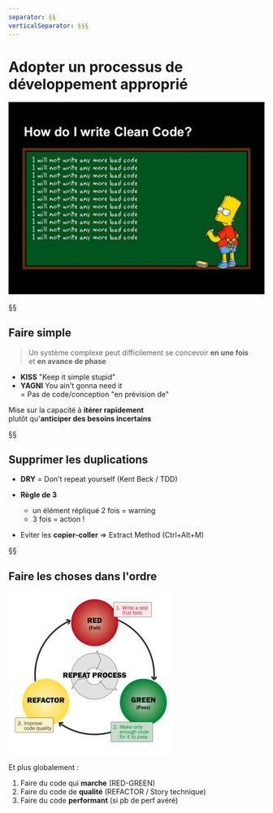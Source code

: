 ```yaml
---
separator: §§
verticalSeparator: §§§
---
```


# Adopter un processus de développement approprié

![](images/HowDoIWriteCleanCode.jpg)

§§

## Faire simple

> Un système complexe peut difficilement se concevoir **en une fois** <br>et **en avance de phase**

* **KISS** "Keep it simple stupid"
* **YAGNI** You ain't gonna need it <br>= Pas de code/conception "en prévision de"

Mise sur la capacité à **itérer rapidement** <br>plutôt qu'**anticiper des besoins incertains**

§§

## Supprimer les duplications

- **DRY** = Don't repeat yourself (Kent Beck / TDD)

- **Règle de 3**

  * un élément répliqué 2 fois = warning
  * 3 fois = action !

- Eviter les **copier-coller** => Extract Method (Ctrl+Alt+M)

§§

## Faire les choses dans l'ordre

![](images/red-green-refactor.png)

Et plus globalement :

1. Faire du code qui **marche** (RED-GREEN)
2. Faire du code de **qualité** (REFACTOR / Story technique)
3. Faire du code **performant** (si pb de perf avéré)

